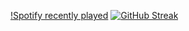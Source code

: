 <p align="center">
  
[!Spotify recently played](https://spotify-recently-played-readme.vercel.app/api?user=252niivhlkfu9bj36rrrvjrlj)
[![GitHub Streak](http://github-readme-streak-stats.herokuapp.com?user=qa1602&theme=dark&exclude_days=Sun&card_width=496)](https://git.io/qa1602)

</p>


